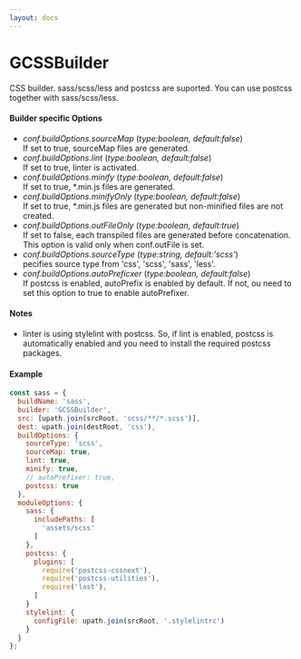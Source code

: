 ```yaml
---
layout: docs
---
```


# GCSSBuilder
CSS builder. sass/scss/less and postcss are suported. You can use postcss together with sass/scss/less.

#### Builder specific Options
  - *conf.buildOptions.sourceMap* (<i>type:boolean, default:false</i>)<br>
    If set to true, sourceMap files are generated.
  - *conf.buildOptions.lint* (<i>type:boolean, default:false</i>)<br>
    If set to true, linter is activated.
  - *conf.buildOptions.minify* (<i>type:boolean, default:false</i>)<br>
    If set to true, *.min.js files are generated.
  - *conf.buildOptions.minifyOnly* (<i>type:boolean, default:false</i>)<br>
    If set to true, *.min.js files are generated but non-minified files are not created.
  - *conf.buildOptions.outFileOnly* (<i>type:boolean, default:*true*</i>)<br>
    If set to false, each transpiled files are generated before concatenation.<br>
    This option is valid only when conf.outFile is set.
  - *conf.buildOptions.sourceType* (<i>type:string, default:'scss'</i>)<br>
    pecifies source type from 'css', 'scss', 'sass', 'less'.
  - *conf.buildOptions.autoPreficxer* (<i>type:boolean, default:false</i>)<br>
    If postcss is enabled, autoPrefix is enabled by default. If not, ou need to set this option to true to enable autoPrefixer.<br>

#### Notes
  - linter is using stylelint with postcss. So, if lint is enabled, postcss is automatically enabled and you need to install the required postcss packages.

#### Example
```javascript
const sass = {
  buildName: 'sass',
  builder: 'GCSSBuilder',
  src: [upath.join(srcRoot, 'scss/**/*.scss')],
  dest: upath.join(destRoot, 'css'),
  buildOptions: {
    sourceType: 'scss',
    sourceMap: true,
    lint: true,
    minify: true,
    // autoPrefixer: true,
    postcss: true
  },
  moduleOptions: {
    sass: {
      includePaths: [
        'assets/scss'
      ]
    },
    postcss: {
      plugins: [
        require('postcss-cssnext'),
        require('postcss-utilities'),
        require('lost'),
      ]
    }
    stylelint: {
      configFile: upath.join(srcRoot, '.stylelintrc')
    }
  }
};
```
